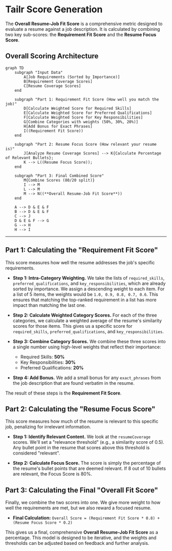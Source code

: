 # Tailr Score Generation

The **Overall Resume-Job Fit Score** is a comprehensive metric designed to evaluate a resume against a job description. It is calculated by combining two key sub-scores: the **Requirement Fit Score** and the **Resume Focus Score**.

## Overall Scoring Architecture

```mermaid
graph TD
    subgraph "Input Data"
        A[Job Requirements (Sorted by Importance)]
        B[Requirement Coverage Scores]
        C[Resume Coverage Scores]
    end

    subgraph "Part 1: Requirement Fit Score (How well you match the job)"
        D[Calculate Weighted Score for Required Skills]
        E[Calculate Weighted Score for Preferred Qualifications]
        F[Calculate Weighted Score for Key Responsibilities]
        G[Combine Categories with weights (50%, 30%, 20%)]
        H[Add Bonus for Exact Phrases]
        I((Requirement Fit Score))
    end

    subgraph "Part 2: Resume Focus Score (How relevant your resume is)"
        J[Analyze Resume Coverage Scores] --> K{Calculate Percentage of Relevant Bullets};
        K --> L((Resume Focus Score));
    end

    subgraph "Part 3: Final Combined Score"
        M{Combine Scores (80/20 split)}
        I --> M
        L --> M
        M --> N((**Overall Resume-Job Fit Score**))
    end

    A --> D & E & F
    B --> D & E & F
    C --> J
    D & E & F --> G
    G --> H
    H --> I
```

---

## Part 1: Calculating the "Requirement Fit Score"

This score measures how well the resume addresses the job's specific requirements.

*   **Step 1: Intra-Category Weighting.** We take the lists of `required_skills`, `preferred_qualifications`, and `key_responsibilities`, which are already sorted by importance. We assign a descending weight to each item. For a list of 5 items, the weights would be `1.0, 0.9, 0.8, 0.7, 0.6`. This ensures that matching the top-ranked requirement in a list has more impact than matching the last one.

*   **Step 2: Calculate Weighted Category Scores.** For each of the three categories, we calculate a weighted average of the resume's similarity scores for those items. This gives us a specific score for `required_skills`, `preferred_qualifications`, and `key_responsibilities`.

*   **Step 3: Combine Category Scores.** We combine these three scores into a single number using high-level weights that reflect their importance:
    *   Required Skills: **50%**
    *   Key Responsibilities: **30%**
    *   Preferred Qualifications: **20%**

*   **Step 4: Add Bonus.** We add a small bonus for any `exact_phrases` from the job description that are found verbatim in the resume.

The result of these steps is the **Requirement Fit Score**.

## Part 2: Calculating the "Resume Focus Score"

This score measures how much of the resume is relevant to this specific job, penalizing for irrelevant information.

*   **Step 1: Identify Relevant Content.** We look at the `resumeCoverage` scores. We'll set a "relevance threshold" (e.g., a similarity score of 0.5). Any bullet point in the resume that scores above this threshold is considered "relevant".

*   **Step 2: Calculate Focus Score.** The score is simply the percentage of the resume's bullet points that are deemed relevant. If 8 out of 10 bullets are relevant, the Focus Score is 80%.

## Part 3: Calculating the Final "Overall Fit Score"

Finally, we combine the two scores into one. We give more weight to how well the requirements are met, but we also reward a focused resume.

*   **Final Calculation:**
    `Overall Score = (Requirement Fit Score * 0.8) + (Resume Focus Score * 0.2)`

This gives us a final, comprehensive **Overall Resume-Job Fit Score** as a percentage. This model is designed to be iterative, and the weights and thresholds can be adjusted based on feedback and further analysis.